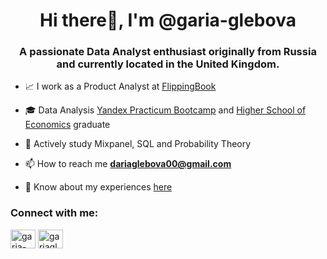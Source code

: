 <h1 align="center">Hi there👋, I'm @garia-glebova</h1>
<h3 align="center">A passionate Data Analyst enthusiast originally from Russia and currently located in the United Kingdom.</h3>

- 📈 I work as a Product Analyst at [FlippingBook](https://flippingbook.com/) 

- 🎓 Data Analysis [Yandex Practicum Bootcamp](https://practicum.yandex.ru/data-analyst-bootcamp/) and [Higher School of Economics](https://www.hse.ru/en/) graduate 

- 🔎 Actively study Mixpanel, SQL and Probability Theory

- 📫 How to reach me **dariaglebova00@gmail.com**

- 📄 Know about my experiences [here](https://drive.google.com/file/d/1xkgtk292xQ2kxl0_JCF6XadkL4rv8wsE/view?usp=sharing)


<h3 align="left">Connect with me:</h3>
<p align="left">
<a href="https://www.linkedin.com/in/daria-glebova/" target="blank"><img align="center" src="https://raw.githubusercontent.com/rahuldkjain/github-profile-readme-generator/master/src/images/icons/Social/linked-in-alt.svg" alt="garia-glebova" height="30" width="40" /></a>
<a href="https://www.kaggle.com/dariaglebova" target="blank"><img align="center" src="https://raw.githubusercontent.com/rahuldkjain/github-profile-readme-generator/master/src/images/icons/Social/kaggle.svg" alt="gariaglebova" height="30" width="40" /></a>
</p>
